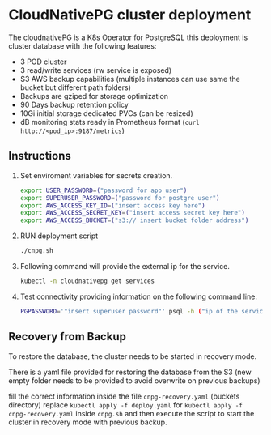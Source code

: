# CloudNativePG cluster deployment

The cloudnativePG is a K8s Operator for PostgreSQL
this deployment is cluster database with the following features:

- 3 POD cluster
- 3 read/write services (rw service is exposed)
- S3 AWS backup capabilities (multiple instances can use same the bucket but different path folders)
- Backups are gziped for storage optimization
- 90 Days backup retention policy
- 10Gi initial storage dedicated PVCs (can be resized)
- dB monitoring stats ready in Prometheus format (```curl http://<pod_ip>:9187/metrics```)

## Instructions

1.    Set enviroment variables for secrets creation.

      ```bash
      export USER_PASSWORD=("password for app user")
      export SUPERUSER_PASSWORD=("password for postgre user")
      export AWS_ACCESS_KEY_ID=("insert access key here")
      export AWS_ACCESS_SECRET_KEY=("insert access secret key here")
      export AWS_ACCESS_BUCKET=("s3:// insert bucket folder address")
      ```

2.    RUN deployment script

      ```bash
      ./cnpg.sh
      ```

3.    Following command will provide the external ip for the service.

      ```bash
      kubectl -n cloudnativepg get services
      ```

4.    Test connectivity providing information on the following command line:

      ```bash
      PGPASSWORD='"insert superuser password"' psql -h ("ip of the service") -U postgres
      ```

## Recovery from Backup

To restore the database, the cluster needs to be started in recovery mode.

There is a yaml file provided for restoring the database from the S3
(new empty folder needs to be provided to avoid overwrite on previous backups)

fill the correct information inside the file ```cnpg-recovery.yaml``` (buckets directory)
replace ```kubectl apply -f deploy.yaml``` for ```kubectl apply -f cnpg-recovery.yaml```
inside ```cnpg.sh``` and then execute the script to start the cluster in recovery mode with previous backup.
